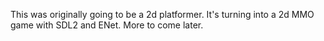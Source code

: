 This was originally going to be a 2d platformer. It's turning into a 2d MMO game with SDL2 and ENet. More to come later.
